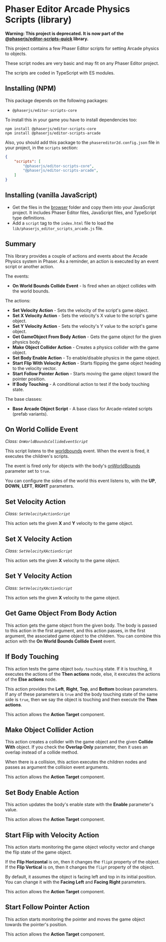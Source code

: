 # Phaser Editor Arcade Physics Scripts (library)

**Warning: This project is deprecated. It is now part of the [@phaserjs/editor-scripts-quick](https://www.npmjs.com/package/@phaserjs/editor-scripts-quick) library.**

This project contains a few Phaser Editor scripts for setting Arcade physics to objects.

These script nodes are very basic and may fit on any Phaser Editor project.

The scripts are coded in TypeScript with ES modules.

## Installing (NPM)

This package depends on the following packages:

- `@phaserjs/editor-scripts-core`

To install this in your game you have to install dependencies too:

```
npm install @phaserjs/editor-scripts-core
npm install @phaserjs/editor-scripts-arcade
```

Also, you should add this package to the `phasereditor2d.config.json` file in your project, in the `scripts` section:

```json
{
    "scripts": [
        "@phaserjs/editor-scripts-core",
        "@phaserjs/editor-scripts-arcade",
    ]
}
```

## Installing (vanilla JavaScript)

* Get the files in the [browser](./browser/) folder and copy them into your JavaScript project. It includes Phaser Editor files, JavaScript files, and TypeScript type definitions.
* Add a `script` tag to the `index.html` file to load the `lib/phaserjs_editor_scripts_arcade.js` file.

## Summary

This library provides a couple of actions and events about the Arcade Physics system in Phaser. As a reminder, an action is executed by an event script or another action.

The events:

* **On World Bounds Collide Event** - Is fired when an object collides with the world bounds.

The actions:

* **Set Velocity Action** - Sets the velocity of the script's game object.
* **Set X Velocity Action** - Sets the velocity's X value to the script's game object.
* **Set Y Velocity Action** - Sets the velocity's Y value to the script's game object.
* **Get GameObject From Body Action** - Gets the game object for the given physics body.
* **Make Object Collider Action** - Creates a physics collider with the game object.
* **Set Body Enable Action** - To enable/disable physics in the game object.
* **Start Flip With Velocity Action** - Starts flipping the game object heading to the velocity vector.
* **Start Follow Pointer Action** - Starts moving the game object toward the pointer position. 
* **If Body Touching** - A conditional action to test if the body touching state.

The base classes:

* **Base Arcade Object Script** - A base class for Arcade-related scripts (prefab variants).

## On World Collide Event

*Class: `OnWorldBoundsCollideEventScript`*

This script listens to the [worldbounds](https://newdocs.phaser.io/docs/3.70.0/focus/Phaser.Physics.Arcade.Events.WORLD_BOUNDS) event. When the event is fired, it executes the children's scripts.

The event is fired only for objects with the body's [onWorldBounds](https://newdocs.phaser.io/docs/3.70.0/focus/Phaser.Physics.Arcade.Body-onWorldBounds) parameter set to `true`.

You can configure the sides of the world this event listens to, with the **UP**, **DOWN**, **LEFT**, **RIGHT** parameters.

## Set Velocity Action

*Class: `SetVelocityActionScript`*

This action sets the given **X** and **Y** velocity to the game object.

## Set X Velocity Action

*Class: `SetVelocityXActionScript`*

This action sets the given **X** velocity to the game object.

## Set Y Velocity Action

*Class: `SetVelocityXActionScript`*

This action sets the given **X** velocity to the game object.

## Get Game Object From Body Action

This action gets the game object from the given body. The body is passed to this action in the first argument, and this action passes, in the first argument, the associated game object to the children. You can combine this action with the **On World Bounds Collide Event** event.

## If Body Touching

This action tests the game object `body.touching` state. If it is touching, it executes the actions of the **Then actions** node, else, it executes the actions of the **Else actions** node.

This action provides the **Left**, **Right**, **Top**, and **Bottom** boolean parameters. If any of these parameters is `true` and the body touching state of the same side is `true`, then we say the object is touching and then execute the **Then actions**.

This action allows the **Action Target** component.

## Make Object Collider Action

This action creates a collider with the game object and the given **Collide With** object. If you check the **Overlap Only** parameter, then it uses an overlap instead of a collide method.

When there is a collision, this action executes the children nodes and passes as argument the collision event arguments.

This action allows the **Action Target** component.

## Set Body Enable Action

This action updates the body's enable state with the **Enable** parameter's value.

This action allows the **Action Target** component.

## Start Flip with Velocity Action

This action starts monitoring the game object velocity vector and change the flip state of the game object.

If the **Flip Horizontal** is on, then it changes the `flipX` property of the object. If the **Flip Vertical** is on, then it changes the `flipY` property of the object.

By default, it assumes the object is facing left and top in its initial position. You can change it with the **Facing Left** and **Facing Right** parameters.

This action allows the **Action Target** component.

## Start Follow Pointer Action

This action starts monitoring the pointer and moves the game object towards the pointer's position.

This action allows the **Action Target** component.